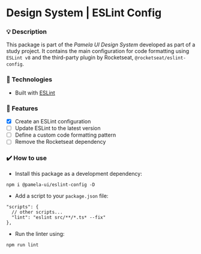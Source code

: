 # Design System | ESLint Config

### :bulb: Description

This package is part of the _Pamela UI Design System_ developed as part of a study project. It contains the main configuration for code formatting using `ESLint v8` and the third-party plugin by Rocketseat, `@rocketseat/eslint-config`.

### :rocket: Technologies

- Built with [ESLint](https://eslint.org/)

### :hammer: Features

- [x] Create an ESLint configuration
- [ ] Update ESLint to the latest version
- [ ] Define a custom code formatting pattern
- [ ] Remove the Rocketseat dependency

### :heavy_check_mark: How to use

- Install this package as a development dependency:

```
npm i @pamela-ui/eslint-config -D
```

- Add a script to your `package.json` file:

```
"scripts": {
  // other scripts...
  "lint": "eslint src/**/*.ts* --fix"
},
```

- Run the linter using:

```
npm run lint
```

